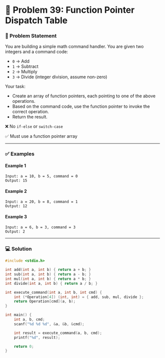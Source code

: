 # 🧩 Problem 39: Function Pointer Dispatch Table

### 📝 Problem Statement

You are building a simple math command handler. You are given two integers and a command code:

* `0` → Add
* `1` → Subtract
* `2` → Multiply
* `3` → Divide (integer division, assume non-zero)

Your task:

* Create an array of function pointers, each pointing to one of the above operations.
* Based on the command code, use the function pointer to invoke the correct operation.
* Return the result.

❌ No `if-else` or `switch-case`

✅ Must use a function pointer array

---

### ✅ Examples

#### Example 1

```
Input: a = 10, b = 5, command = 0
Output: 15
```

#### Example 2

```
Input: a = 20, b = 8, command = 1
Output: 12
```

#### Example 3

```
Input: a = 6, b = 3, command = 3
Output: 2
```

---

### 💻 Solution

```c
#include <stdio.h>

int add(int a, int b) { return a + b; }
int sub(int a, int b) { return a - b; }
int mul(int a, int b) { return a * b; }
int divide(int a, int b) { return a / b; }

int execute_command(int a, int b, int cmd) {
    int (*Operation[4]) (int, int) = { add, sub, mul, divide };
    return Operation[cmd](a, b);
}

int main() {
    int a, b, cmd;
    scanf("%d %d %d", &a, &b, &cmd);

    int result = execute_command(a, b, cmd);
    printf("%d", result);

    return 0;
}
```